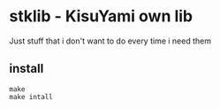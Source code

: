 # stklib - KisuYami own lib

Just stuff that i don't want to do every time i need them

## install

    make
    make intall
